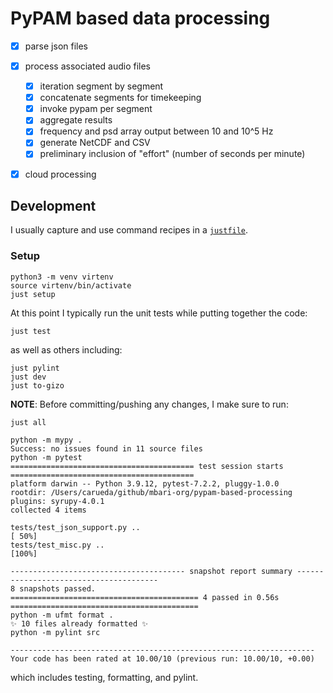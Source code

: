 # PyPAM based data processing

- [x] parse json files
- [x] process associated audio files
    - [x] iteration segment by segment
    - [x] concatenate segments for timekeeping
    - [x] invoke pypam per segment
    - [x] aggregate results
    - [x] frequency and psd array output between 10 and 10^5 Hz
    - [x] generate NetCDF and CSV
    - [x] preliminary inclusion of "effort" (number of seconds per minute)
- [x] cloud processing


## Development

I usually capture and use command recipes in a [`justfile`](justfile).

### Setup

```shell
python3 -m venv virtenv
source virtenv/bin/activate
just setup
```

At this point I typically run the unit tests while putting together the code:

```shell
just test
```

as well as others including:
```shell
just pylint
just dev
just to-gizo
```

**NOTE**: Before committing/pushing any changes, I make sure to run:

```shell
just all
```
```shell
python -m mypy .
Success: no issues found in 11 source files
python -m pytest
========================================= test session starts =========================================
platform darwin -- Python 3.9.12, pytest-7.2.2, pluggy-1.0.0
rootdir: /Users/carueda/github/mbari-org/pypam-based-processing
plugins: syrupy-4.0.1
collected 4 items

tests/test_json_support.py ..                                                                   [ 50%]
tests/test_misc.py ..                                                                           [100%]

--------------------------------------- snapshot report summary ---------------------------------------
8 snapshots passed.
========================================== 4 passed in 0.56s ==========================================
python -m ufmt format .
✨ 10 files already formatted ✨
python -m pylint src

--------------------------------------------------------------------
Your code has been rated at 10.00/10 (previous run: 10.00/10, +0.00)
```
which includes testing, formatting, and pylint.
